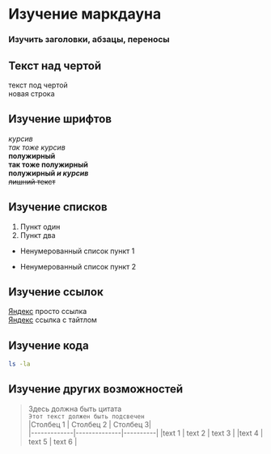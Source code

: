# Изучение маркдауна  
### Изучить заголовки, абзацы, переносы  
Текст над чертой  
---  
текст под чертой <br>
новая строка

## Изучение шрифтов  
*курсив*  
_так тоже курсив_  
**полужирный**  
__так тоже полужирный__  
**полужирный _и курсив_**  
~~лишний текст~~  

## Изучение списков  
1. Пункт один  
2. Пункт два  
* Ненумерованный список пункт 1  
- Ненумерованный список пункт 2  

## Изучение ссылок
[Яндекс](https://www.yandex.ru) просто ссылка  
[Яндекс](https://www.yandex.ru "Я Yandex!") ссылка с тайтлом  

## Изучение кода  
```bash
ls -la
```  

## Изучение других возможностей  
> Здесь должна быть цитата  
`Этот текст должен быть подсвечен`  
|Столбец 1    | Столбец 2    | Столбец 3|  
|-------------|--------------|----------|
|text 1       | text 2       | text 3   |
|text 4       | text 5       | text 6   |